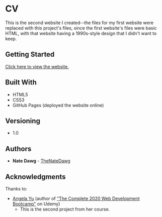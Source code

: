 # CV

This is the second website I created--the files for my first website were replaced with this project's files, since the first website's files were basic HTML, with that website having a 1990s-style design that I didn't want to keep.

## Getting Started

[Click here to view the website.](https://thenatedawg.github.io/cv/)

## Built With

* HTML5
* CSS3
* GitHub Pages (deployed the website online)

## Versioning

* 1.0

## Authors

* **Nate Dawg** - [TheNateDawg](https://github.com/TheNateDawg)

## Acknowledgments
Thanks to:
* [Angela Yu](https://github.com/angelabauer) (author of ["The Complete 2020 Web Development Bootcamp"](https://www.udemy.com/course/the-complete-web-development-bootcamp/) on Udemy)
  * This is the second project from her course.
